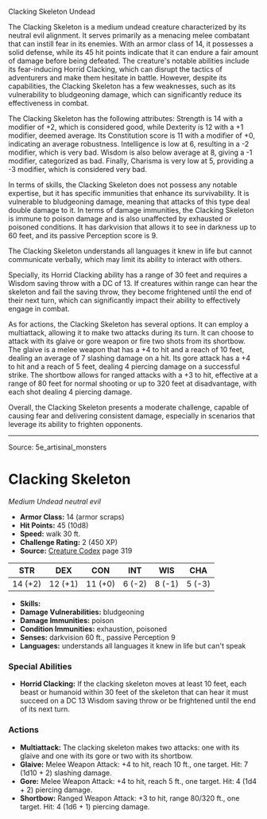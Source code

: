 <MonsterName/>Clacking Skeleton</MonsterName>
<CreatureType/>Undead</CreatureType>

<summary>The Clacking Skeleton is a medium undead creature characterized by its neutral evil alignment. It serves primarily as a menacing melee combatant that can instill fear in its enemies. With an armor class of 14, it possesses a solid defense, while its 45 hit points indicate that it can endure a fair amount of damage before being defeated. The creature's notable abilities include its fear-inducing Horrid Clacking, which can disrupt the tactics of adventurers and make them hesitate in battle. However, despite its capabilities, the Clacking Skeleton has a few weaknesses, such as its vulnerability to bludgeoning damage, which can significantly reduce its effectiveness in combat. </summary>

<detail>

The Clacking Skeleton has the following attributes: Strength is 14 with a modifier of +2, which is considered good, while Dexterity is 12 with a +1 modifier, deemed average. Its Constitution score is 11 with a modifier of +0, indicating an average robustness. Intelligence is low at 6, resulting in a -2 modifier, which is very bad. Wisdom is also below average at 8, giving a -1 modifier, categorized as bad. Finally, Charisma is very low at 5, providing a -3 modifier, which is considered very bad.

In terms of skills, the Clacking Skeleton does not possess any notable expertise, but it has specific immunities that enhance its survivability. It is vulnerable to bludgeoning damage, meaning that attacks of this type deal double damage to it. In terms of damage immunities, the Clacking Skeleton is immune to poison damage and is also unaffected by exhausted or poisoned conditions. It has darkvision that allows it to see in darkness up to 60 feet, and its passive Perception score is 9.

The Clacking Skeleton understands all languages it knew in life but cannot communicate verbally, which may limit its ability to interact with others.

Specially, its Horrid Clacking ability has a range of 30 feet and requires a Wisdom saving throw with a DC of 13. If creatures within range can hear the skeleton and fail the saving throw, they become frightened until the end of their next turn, which can significantly impact their ability to effectively engage in combat.

As for actions, the Clacking Skeleton has several options. It can employ a multiattack, allowing it to make two attacks during its turn. It can choose to attack with its glaive or gore weapon or fire two shots from its shortbow. The glaive is a melee weapon that has a +4 to hit and a reach of 10 feet, dealing an average of 7 slashing damage on a hit. Its gore attack has a +4 to hit and a reach of 5 feet, dealing 4 piercing damage on a successful strike. The shortbow allows for ranged attacks with a +3 to hit, effective at a range of 80 feet for normal shooting or up to 320 feet at disadvantage, with each shot dealing 4 piercing damage. 

Overall, the Clacking Skeleton presents a moderate challenge, capable of causing fear and delivering consistent damage, especially in scenarios that leverage its ability to frighten opponents.</detail>



---

Source: 5e_artisinal_monsters

# Clacking Skeleton

*Medium* *Undead* *neutral evil*

- **Armor Class:** 14 (armor scraps)
- **Hit Points:** 45 (10d8)
- **Speed:** walk 30 ft.
- **Challenge Rating:** 2 (450 XP)
- **Source:** [Creature Codex](https://koboldpress.com/kpstore/product/creature-codex-for-5th-edition-dnd) page 319

| STR | DEX | CON | INT | WIS | CHA |
| --- | --- | --- | --- | --- | --- |
| 14 (+2) | 12 (+1) | 11 (+0) | 6 (-2) | 8 (-1) | 5 (-3) |

- **Skills:** 
- **Damage Vulnerabilities:** bludgeoning
- **Damage Immunities:** poison
- **Condition Immunities:** exhaustion, poisoned
- **Senses:** darkvision 60 ft., passive Perception 9
- **Languages:** understands all languages it knew in life but can't speak

### Special Abilities

- **Horrid Clacking:** If the clacking skeleton moves at least 10 feet, each beast or humanoid within 30 feet of the skeleton that can hear it must succeed on a DC 13 Wisdom saving throw or be frightened until the end of its next turn.

### Actions

- **Multiattack:** The clacking skeleton makes two attacks: one with its glaive and one with its gore or two with its shortbow.
- **Glaive:** Melee Weapon Attack: +4 to hit, reach 10 ft., one target. Hit: 7 (1d10 + 2) slashing damage.
- **Gore:** Melee Weapon Attack: +4 to hit, reach 5 ft., one target. Hit: 4 (1d4 + 2) piercing damage.
- **Shortbow:** Ranged Weapon Attack: +3 to hit, range 80/320 ft., one target. Hit: 4 (1d6 + 1) piercing damage.




